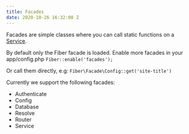 ```yaml
---
title: Facades
date: 2020-10-26 16:32:00 Z
---
```


Facades are simple classes where you can call static functions on a [Service](services.html).

By default only the Fiber facade is loaded.
Enable more facades in your app/config.php
`Fiber::enable('facades');`

Or call them directly, e.g:
`Fiber\Facade\Config::get('site-title')`



Currently we support the following facades:
* Authenticate
* Config
* Database
* Resolve
* Router
* Service